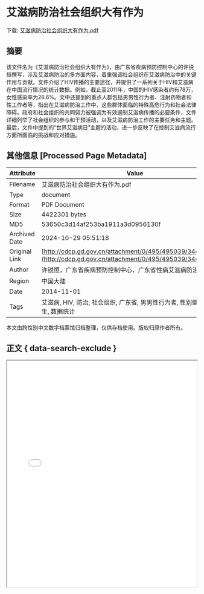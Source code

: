 # 艾滋病防治社会组织大有作为

<!-- tcd_download_link -->
下载: <a href="艾滋病防治社会组织大有作为.pdf" download>艾滋病防治社会组织大有作为.pdf</a>
<!-- tcd_download_link_end -->

## 摘要

<!-- tcd_abstract -->
该文件名为《艾滋病防治社会组织大有作为》，由广东省疾病预防控制中心的许锐恒撰写，涉及艾滋病防治的多方面内容，着重强调社会组织在艾滋病防治中的关键作用与贡献。文件介绍了HIV传播的主要途径，并提供了一系列关于HIV和艾滋病在中国流行情况的统计数据。例如，截止至2011年，中国的HIV感染者约有78万，女性感染率为28.6%。文中还提到的重点人群包括男男性行为者、注射药物者和性工作者等，指出在艾滋病防治工作中，这些群体面临的特殊高危行为和社会法律障碍。政府和社会组织的共同努力被强调为有效遏制艾滋病传播的必要条件，文件详细列举了社会组织的参与和干预活动，以及艾滋病防治工作的主要任务和主题。最后，文件中提到的“世界艾滋病日”主题的活动，进一步反映了在控制艾滋病流行方面所面临的挑战和应对措施。

<!-- tcd_abstract_end -->

## 其他信息 [Processed Page Metadata]

| Attribute       | Value                                  |
|-----------------|----------------------------------------|
| Filename        | 艾滋病防治社会组织大有作为.pdf                             |
| Type            | document                                 |
| Format          | PDF Document                               |
| Size            | 4422301 bytes                           |
| MD5             | 53650c3d14af253ba1911a3d0956130f                                  |
| Archived Date   | 2024-10-29 05:51:18                             |
| Original Link   | [http://cdcp.gd.gov.cn/attachment/0/495/495039/3442088.pdf](http://cdcp.gd.gov.cn/attachment/0/495/495039/3442088.pdf)                         |
| Author          | 许锐恒，广东省疾病预防控制中心，广东省性病艾滋病防治协会                               |
| Region          | 中国大陆                               |
| Date            | 2014-11-01                                 |
| Tags            | 艾滋病, HIV, 防治, 社会组织, 广东省, 男男性行为者, 性别健康, 公共卫生, 数据统计                                 |

本文由跨性别中文数字档案馆归档整理，仅供存档使用。版权归原作者所有。


## 正文 { data-search-exclude }

<!-- tcd_main_text -->
<iframe src="../艾滋病防治社会组织大有作为.pdf" width="100%" height="600px">
    <p>无法显示PDF，请下载查看。</p>
</iframe>
<!-- tcd_main_text_end -->

